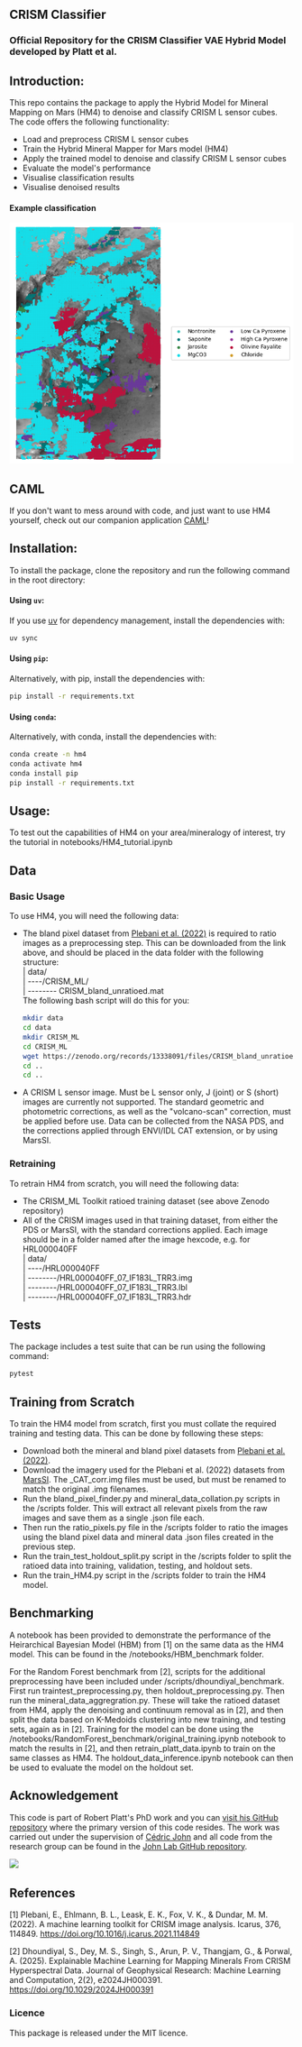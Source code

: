## CRISM Classifier
### Official Repository for the CRISM Classifier VAE Hybrid Model developed by Platt et al.

## Introduction:
This repo contains the package to apply the Hybrid Model for Mineral Mapping on Mars (HM4) to denoise and classify CRISM L sensor cubes.
The code offers the following functionality:
* Load and preprocess CRISM L sensor cubes
* Train the Hybrid Mineral Mapper for Mars model (HM4)
* Apply the trained model to denoise and classify CRISM L sensor cubes
* Evaluate the model's performance
* Visualise classification results
* Visualise denoised results

#### Example classification
![The Western Fan of Jezero Crater as classified by HM4](https://github.com/rob-platt/HM4/blob/main/data/HRL_example_image.png?raw=true)

## CAML

If you don't want to mess around with code, and just want to use HM4 yourself, check out our companion application [CAML](https://rob-platt.github.io/CAML/)!

## Installation:
To install the package, clone the repository and run the following command in the root directory:

#### Using `uv`:
If you use [uv](https://github.com/astral-sh/uv) for dependency management, install the dependencies with:
```bash
uv sync
```

#### Using `pip`:
Alternatively, with pip, install the dependencies with:
```bash
pip install -r requirements.txt
```

#### Using `conda`:
Alternatively, with conda, install the dependencies with:
```bash
conda create -n hm4
conda activate hm4
conda install pip
pip install -r requirements.txt
```
## Usage:

To test out the capabilities of HM4 on your area/mineralogy of interest, try the tutorial in notebooks/HM4_tutorial.ipynb 

## Data

### Basic Usage

To use HM4, you will need the following data:
- The bland pixel dataset from [Plebani et al. (2022)](https://zenodo.org/records/13338091) is required to ratio images as a preprocessing step. This can be downloaded from the link above, and should be placed in the data folder with the following structure:  
| data/  
| ----/CRISM_ML/  
| -------- CRISM_bland_unratioed.mat  
The following bash script will do this for you:
    ```bash
    mkdir data
    cd data
    mkdir CRISM_ML
    cd CRISM_ML
    wget https://zenodo.org/records/13338091/files/CRISM_bland_unratioed.mat
    cd ..
    cd ..
    ```
- A CRISM L sensor image. Must be L sensor only, J (joint) or S (short) images are currently not supported. The standard geometric and photometric corrections, as well as the "volcano-scan" correction, must be applied before use. Data can be collected from the NASA PDS, and the corrections applied through ENVI/IDL CAT extension, or by using MarsSI. 

### Retraining
To retrain HM4 from scratch, you will need the following data:
- The CRISM_ML Toolkit ratioed training dataset (see above Zenodo repository)
- All of the CRISM images used in that training dataset, from either the PDS or MarsSI, with the standard corrections applied. Each image should be in a folder named after the image hexcode, e.g. for HRL000040FF  
    | data/  
    | ----/HRL000040FF  
    | --------/HRL000040FF_07_IF183L_TRR3.img  
    | --------/HRL000040FF_07_IF183L_TRR3.lbl  
    | --------/HRL000040FF_07_IF183L_TRR3.hdr

## Tests
The package includes a test suite that can be run using the following command:
```bash
pytest
```

## Training from Scratch
To train the HM4 model from scratch, first you must collate the required training and testing data.
This can be done by following these steps:
* Download both the mineral and bland pixel datasets from [Plebani et al. (2022)](https://zenodo.org/records/13338091). 
* Download the imagery used for the Plebani et al. (2022) datasets from [MarsSI](https://marssi.univ-lyon1.fr/wiki/Home). The _CAT_corr.img files must be used, but must be renamed to match the original .img filenames. 
* Run the bland_pixel_finder.py and mineral_data_collation.py scripts in the /scripts folder. This will extract all relevant pixels from the raw images and save them as a single .json file each.
* Then run the ratio_pixels.py file in the /scripts folder to ratio the images using the bland pixel data and mineral data .json files created in the previous step.
* Run the train_test_holdout_split.py script in the /scripts folder to split the ratioed data into training, validation, testing, and holdout sets.
* Run the train_HM4.py script in the /scripts folder to train the HM4 model.

## Benchmarking 
A notebook has been provided to demonstrate the performance of the Heirarchical Bayesian Model (HBM) from [1] on the same data as the HM4 model. This can be found in the /notebooks/HBM_benchmark folder.

For the Random Forest benchmark from [2], scripts for the additional preprocessing have been included under /scripts/dhoundiyal_benchmark. First run traintest_preprocessing.py, then holdout_preprocessing.py. Then run the mineral_data_aggregration.py. These will take the ratioed dataset from HM4, apply the denoising and continuum removal as in [2], and then split the data based on K-Medoids clustering into new training, and testing sets, again as in [2]. Training for the model can be done using the /notebooks/RandomForest_benchmark/original_training.ipynb notebook to match the results in [2], and then retrain_platt_data.ipynb to train on the same classes as HM4. The holdout_data_inference.ipynb notebook can then be used to evaluate the model on the holdout set.

## Acknowledgement
This code is part of Robert Platt's PhD work and you can [visit his GitHub repository](https://github.com/rob-platt) where the primary version of this code resides. The work was carried out under the supervision of [Cédric John](https://github.com/cedricmjohn) and all code from the research group can be found in the [John Lab GitHub repository](https://github.com/johnlab-research).

<a href="https://www.john-lab.org">
<img src="https://www.john-lab.org/wp-content/uploads/2023/01/footer_small_logo.png" style="width:220px">
</a>

## References

[1] Plebani, E., Ehlmann, B. L., Leask, E. K., Fox, V. K., & Dundar, M. M. (2022). A machine learning toolkit for CRISM image analysis. Icarus, 376, 114849. https://doi.org/10.1016/j.icarus.2021.114849

[2] Dhoundiyal, S., Dey, M. S., Singh, S., Arun, P. V., Thangjam, G., & Porwal, A. (2025). Explainable Machine Learning for Mapping Minerals From CRISM Hyperspectral Data. Journal of Geophysical Research: Machine Learning and Computation, 2(2), e2024JH000391. https://doi.org/10.1029/2024JH000391


### Licence
This package is released under the MIT licence.

